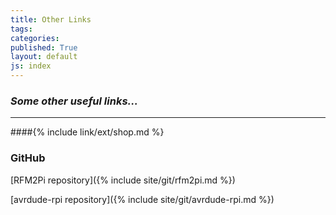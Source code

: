 ```yaml
---
title: Other Links
tags: 
categories: 
published: True
layout: default
js: index
---
```

### *Some other useful links...*
---------------------------------


####{% include link/ext/shop.md %}














### GitHub

[RFM2Pi repository]({% include site/git/rfm2pi.md %})

[avrdude-rpi repository]({% include site/git/avrdude-rpi.md %})
